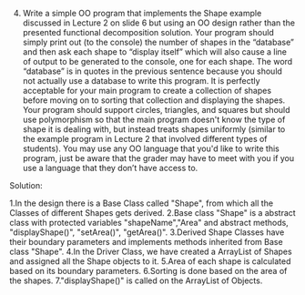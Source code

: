 4. Write a simple OO program that implements the Shape example discussed in Lecture 2 on slide 6 but using an OO design rather than the presented functional decomposition solution. Your program should simply print out (to the console) the number of shapes in the “database” and then ask each shape to “display itself” which will also cause a line of output to be generated to the console, one for each shape. The word “database” is in quotes in the previous sentence because you should not actually use a database to write this program. It is perfectly acceptable for your main program to create a collection of shapes before moving on to sorting that collection and displaying the shapes. Your program should support circles, triangles, and squares but should use polymorphism so that the main program doesn't know the type of shape it is dealing with, but instead treats shapes uniformly (similar to the example program in Lecture 2 that involved different types of students). You may use any OO language that you'd like to write this program, just be aware that the grader may have to meet with you if you use a language that they don’t have access to.

Solution:

1.In the design there is a Base Class called "Shape", from which all the Classes of different Shapes gets derived.
2.Base class "Shape" is a abstract class with protected variables "shapeName","Area" and abstract methods, "displayShape()", "setArea()", "getArea()".
3.Derived Shape Classes have their boundary parameters and implements methods inherited from Base class "Shape".
4.In the Driver Class, we have created a ArrayList of Shapes and assigned all the Shape objects to it.
5.Area of each shape is calculated based on its boundary parameters. 
6.Sorting is done based on the area of the shapes.
7."displayShape()" is called on the ArrayList of Objects.

